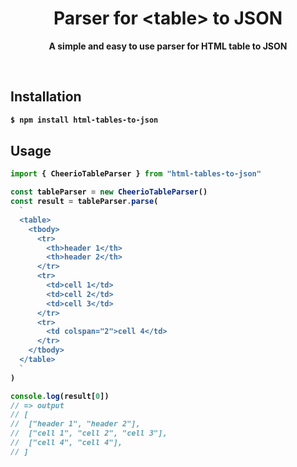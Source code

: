 <div align="center">
	<h1>Parser for &lttable&gt to JSON</h1>
	<p>
		<b>A simple and easy to use parser for HTML table to JSON
	</p>
	<br />
</div>

## Installation

```sh
$ npm install html-tables-to-json
```

## Usage

```ts
import { CheerioTableParser } from "html-tables-to-json"

const tableParser = new CheerioTableParser()
const result = tableParser.parse(
  `
  <table>
    <tbody>
      <tr>
        <th>header 1</th>
        <th>header 2</th>
      </tr>
      <tr>
        <td>cell 1</td>
        <td>cell 2</td>
        <td>cell 3</td>
      </tr>
      <tr>
        <td colspan="2">cell 4</td>
      </tr>
    </tbody>
  </table>
  `
)

console.log(result[0])
// => output
// [
//  ["header 1", "header 2"],
//  ["cell 1", "cell 2", "cell 3"],
//  ["cell 4", "cell 4"],
// ]
```
